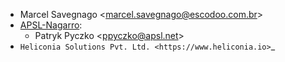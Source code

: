 - Marcel Savegnago \<<marcel.savegnago@escodoo.com.br>\>
- [APSL-Nagarro](https://www.apsl.tech):
  - Patryk Pyczko \<<ppyczko@apsl.net>\>
- `Heliconia Solutions Pvt. Ltd. <https://www.heliconia.io>`_
